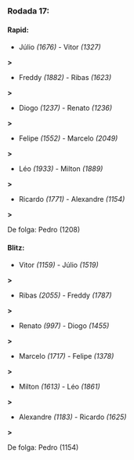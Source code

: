 ### Rodada 17:

#### Rapid:

* Júlio *(1676)*     -     Vitor *(1327)*

 **>** 
* Freddy *(1882)*     -     Ribas *(1623)*

 **>** 
* Diogo *(1237)*     -     Renato *(1236)*

 **>** 
* Felipe *(1552)*     -     Marcelo *(2049)*

 **>** 
* Léo *(1933)*     -     Milton *(1889)*

 **>** 
* Ricardo *(1771)*     -     Alexandre *(1154)*

 **>** 

De folga: Pedro (1208)

#### Blitz:

* Vitor *(1159)*     -     Júlio *(1519)*

 **>** 
* Ribas *(2055)*     -     Freddy *(1787)*

 **>** 
* Renato *(997)*     -     Diogo *(1455)*

 **>** 
* Marcelo *(1717)*     -     Felipe *(1378)*

 **>** 
* Milton *(1613)*     -     Léo *(1861)*

 **>** 
* Alexandre *(1183)*     -     Ricardo *(1625)*

 **>** 

De folga: Pedro (1154)

